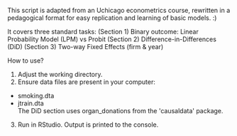 This script is adapted from an Uchicago econometrics course, rewritten in a pedagogical format for easy replication and learning of basic models. :)

It covers three standard tasks:
(Section 1) Binary outcome: Linear Probability Model (LPM) vs Probit
(Section 2) Difference-in-Differences (DiD)
(Section 3) Two-way Fixed Effects (firm & year)

How to use?
1) Adjust the working directory.
2) Ensure data files are present in your computer:
- smoking.dta  
 - jtrain.dta  
The DiD section uses organ_donations from the 'causaldata' package.
3) Run in RStudio. Output is printed to the console.
